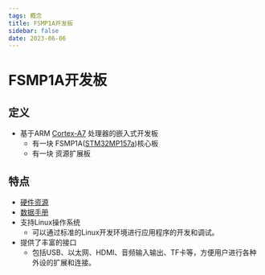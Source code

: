 ```yaml
---
tags: 概念
title: FSMP1A开发板
sidebar: false
date: 2023-06-06
---
```

# FSMP1A开发板

## 定义

- 基于ARM [Cortex-A7](Cortex-A7.md) 处理器的嵌入式开发板
	- 有一块 FSMP1A([STM32MP157a](STM32MP157a.md))核心板
	- 有一块 资源扩展板

## 特点

- [硬件资源](FSMP1A开发板硬件资源.md)
- [数据手册](FSMP1A开发板数据手册.md)
- 支持Linux操作系统
	- 可以通过标准的Linux开发环境进行应用程序的开发和调试。
- 提供了丰富的接口
	- 包括USB、以太网、HDMI、音频输入输出、TF卡等，方便用户进行各种外设的扩展和连接。
